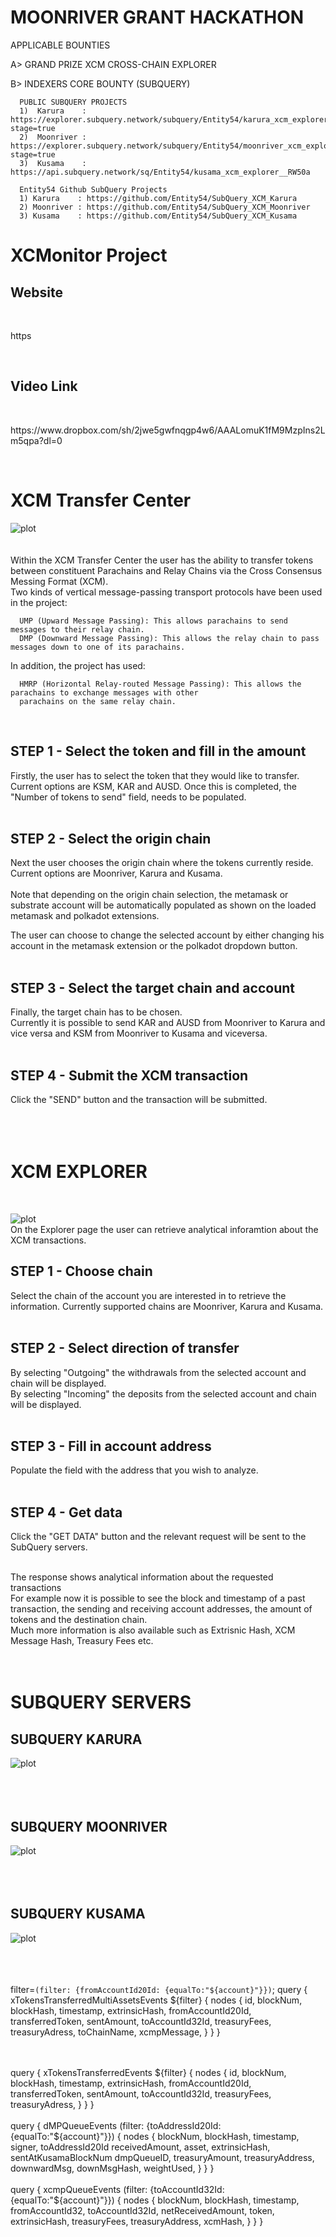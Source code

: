# MOONRIVER GRANT HACKATHON
APPLICABLE BOUNTIES

A> GRAND PRIZE  XCM CROSS-CHAIN EXPLORER

B> INDEXERS CORE BOUNTY (SUBQUERY)

      PUBLIC SUBQUERY PROJECTS
      1)  Karura    : https://explorer.subquery.network/subquery/Entity54/karura_xcm_explorer?stage=true
      2)  Moonriver : https://explorer.subquery.network/subquery/Entity54/moonriver_xcm_explorer?stage=true
      3)  Kusama    : https://api.subquery.network/sq/Entity54/kusama_xcm_explorer__RW50a

      Entity54 Github SubQuery Projects
      1) Karura    : https://github.com/Entity54/SubQuery_XCM_Karura
      2) Moonriver : https://github.com/Entity54/SubQuery_XCM_Moonriver
      3) Kusama    : https://github.com/Entity54/SubQuery_XCM_Kusama

# XCMonitor Project<br>

## Website
<br>
<p> https</p>
<br>

## Video Link
<br>
<p> https://www.dropbox.com/sh/2jwe5gwfnqgp4w6/AAALomuK1fM9MzpIns2Lm5qpa?dl=0 </p>
<br>

# XCM Transfer Center 
![plot](./Printscreens/XCMTransferCenter.png)
<br>
<br>
<br>
Within the XCM Transfer Center the user has the ability to transfer tokens between constituent Parachains and Relay Chains via the Cross Consensus Messing Format (XCM).
<br>
Two kinds of vertical message-passing transport protocols have been used in the project:

      UMP (Upward Message Passing): This allows parachains to send messages to their relay chain.
      DMP (Downward Message Passing): This allows the relay chain to pass messages down to one of its parachains.
      
In addition, the project has used:

      HMRP (Horizontal Relay-routed Message Passing): This allows the parachains to exchange messages with other 
      parachains on the same relay chain.
<br>

## STEP 1 - Select the token and fill in the amount
Firstly, the user has to select the token that they would like to transfer.
Current options are KSM, KAR and AUSD.
Once this is completed, the "Number of tokens to send" field, needs to be populated.
<br>
<br>

## STEP 2 - Select the origin chain
Next the user chooses the origin chain where the tokens currently reside.
Current options are Moonriver, Karura and Kusama.
<br>
<br>
Note that depending on the origin chain selection, the metamask or substrate account will be automatically populated as shown on the loaded metamask and polkadot extensions.<br>

The user can choose to change the selected account by either changing his account in the metamask extension or the polkadot dropdown button.<br>
<br>

## STEP 3 - Select the target chain and account
Finally, the target chain has to be chosen.<br>
Currently it is possible to send KAR and AUSD from Moonriver to Karura and vice versa
and KSM from Moonriver to Kusama and viceversa.
<br>
<br>

## STEP 4 - Submit the XCM transaction
Click the "SEND" button and the transaction will be submitted.<br>
<br>
<br>
<br>


# XCM EXPLORER
<br>

![plot](./Printscreens/XCM_Explorer.png)
<br>
On the Explorer page the user can retrieve analytical inforamtion about the XCM transactions.

## STEP 1 - Choose chain
Select the chain of the account you are interested in to retrieve the information.
Currently supported chains are Moonriver, Karura and Kusama.
<br>
<br>

## STEP 2 - Select direction of transfer
By selecting "Outgoing" the withdrawals from the selected account and chain will be displayed.<br>
By selecting "Incoming" the deposits from the selected account and chain will be displayed.
<br>
<br>
 
## STEP 3 - Fill in account address  
Populate the field with the address that you wish to analyze.
<br>
<br>

## STEP 4 - Get data 
Click the "GET DATA" button and the relevant request will be sent to the SubQuery servers.
<br>
<br>

The response shows analytical information about the requested transactions<br>
For example now it is possible to see the block and timestamp of a past transaction, the sending and receiving account addresses, the amount of tokens and the destination chain.<br>
Much more information is also available such as Extrisnic Hash, XCM Message Hash, Treasury Fees etc.
<br>
<br>
<br>


# SUBQUERY SERVERS<br>

## SUBQUERY KARURA
![plot](./Printscreens/SubQuery_Entity54_Karura.png)
<br>
<br>
<br>
<br>

## SUBQUERY MOONRIVER
![plot](./Printscreens/SubQuery_Entity54_MOVR.png)
<br>
<br>
<br>
<br>


## SUBQUERY KUSAMA
![plot](./Printscreens/SubQuery_Entity54_Kusama.png)
<br>
<br>
<br>
<br>



filter=`(filter: {fromAccountId20Id: {equalTo:"${account}"}})`;
query {
               xTokensTransferredMultiAssetsEvents  ${filter}  {
                  nodes   {
                              id,
                              blockNum,
                              blockHash,
                              timestamp,
                              extrinsicHash,
                              fromAccountId20Id,
                              transferredToken,
                              sentAmount,
                              toAccountId32Id,
                              treasuryFees,
                              treasuryAdress,
                              toChainName,
                              xcmpMessage,
                           }
               }
            }



<br>
<br>        
query {
      xTokensTransferredEvents  ${filter}  {
         nodes   {
                     id,
                     blockNum,
                     blockHash,
                     timestamp,
                     extrinsicHash,
                     fromAccountId20Id,
                     transferredToken,
                     sentAmount,
                     toAccountId32Id,
                     treasuryFees,
                     treasuryAdress,
                  }
      }
   }



<br>
<br>   
query {
      dMPQueueEvents  (filter: {toAddressId20Id: {equalTo:"${account}"}})  {
         nodes   {
                     blockNum,
                     blockHash,
                     timestamp,
                     signer,
                     toAddressId20Id 
                     receivedAmount,
                     asset,
                     extrinsicHash,
                     sentAtKusamaBlockNum
                     dmpQueueID,
                     treasuryAmount,
                     treasuryAddress,
                     downwardMsg,
                     downMsgHash,
                     weightUsed,
                  }
      }
   }

<br>
<br>   
query {
      xcmpQueueEvents  (filter: {toAccountId32Id: {equalTo:"${account}"}})  {
         nodes   {
                     blockNum,
                     blockHash,
                     timestamp,
                     fromAccountId32,
                     toAccountId32Id,
                     netReceivedAmount,
                     token,
                     extrinsicHash,
                     treasuryFees,
                     treasuryAddress,
                     xcmHash,
                  }
      }
   }








